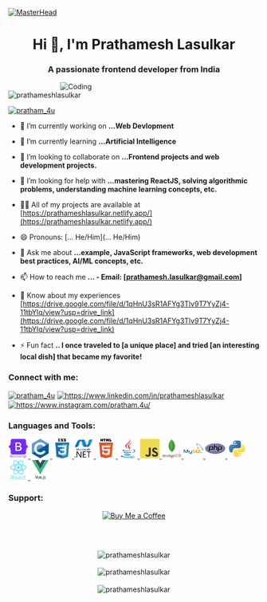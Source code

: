 [![MasterHead](https://1.bp.blogspot.com/-7A4WynwLsMw/XbBpCXG8fHI/AAAAAAAAMt4/uOa1bpLskYgrwGbllhSu2SDj_Mig8SXJQCLcBGAsYHQ/s1600/2000_600px.gif)](https://rishavchanda.io)

<h1 align="center">Hi 👋, I'm Prathamesh Lasulkar</h1>
<h3 align="center">A passionate frontend developer from India</h3>
<img align="right" alt="Coding" width="400" src="https://cdn.dribbble.com/users/1162077/screenshots/3848914/programmer.gif">


<p align="left"> <img src="https://komarev.com/ghpvc/?username=prathameshlasulkar&label=Profile%20views&color=0e75b6&style=flat" alt="prathameshlasulkar" /> </p>

<p align="left"> <a href="https://twitter.com/pratham_4u" target="blank"><img src="https://img.shields.io/twitter/follow/pratham_4u?logo=twitter&style=for-the-badge" alt="pratham_4u" /></a> </p>

- 🔭 I’m currently working on **...Web Devlopment**

- 🌱 I’m currently learning **...Artificial Intelligence**

- 👯 I’m looking to collaborate on **...Frontend projects and web development projects.**

- 🤝 I’m looking for help with **...mastering ReactJS, solving algorithmic problems, understanding machine learning concepts, etc.**

- 👨‍💻 All of my projects are available at [https://prathameshlasulkar.netlify.app/](https://prathameshlasulkar.netlify.app/)

- 😄 Pronouns: [... He/Him](... He/Him)

- 💬 Ask me about **...example, JavaScript frameworks, web development best practices, AI/ML concepts, etc.**

- 📫 How to reach me **... - Email: [prathamesh.lasulkar@gmail.com]**

- 📄 Know about my experiences [https://drive.google.com/file/d/1qHnU3sR1AFYg3Tlv9T7YyZj4-11tbYlq/view?usp=drive_link](https://drive.google.com/file/d/1qHnU3sR1AFYg3Tlv9T7YyZj4-11tbYlq/view?usp=drive_link)

- ⚡ Fun fact **.. I once traveled to [a unique place] and tried [an interesting local dish] that became my favorite!**

<h3 align="left">Connect with me:</h3>
<p align="left">
<a href="https://twitter.com/pratham_4u" target="blank"><img align="center" src="https://raw.githubusercontent.com/rahuldkjain/github-profile-readme-generator/master/src/images/icons/Social/twitter.svg" alt="pratham_4u" height="30" width="40" /></a>
<a href="https://linkedin.com/in/https://www.linkedin.com/in/prathameshlasulkar" target="blank"><img align="center" src="https://raw.githubusercontent.com/rahuldkjain/github-profile-readme-generator/master/src/images/icons/Social/linked-in-alt.svg" alt="https://www.linkedin.com/in/prathameshlasulkar" height="30" width="40" /></a>
<a href="https://instagram.com/https://www.instagram.com/pratham.4u/" target="blank"><img align="center" src="https://raw.githubusercontent.com/rahuldkjain/github-profile-readme-generator/master/src/images/icons/Social/instagram.svg" alt="https://www.instagram.com/pratham.4u/" height="30" width="40" /></a>
</p>

<h3 align="left">Languages and Tools:</h3>
<p align="left"> <a href="https://getbootstrap.com" target="_blank" rel="noreferrer"> <img src="https://raw.githubusercontent.com/devicons/devicon/master/icons/bootstrap/bootstrap-plain-wordmark.svg" alt="bootstrap" width="40" height="40"/> </a> <a href="https://www.cprogramming.com/" target="_blank" rel="noreferrer"> <img src="https://raw.githubusercontent.com/devicons/devicon/master/icons/c/c-original.svg" alt="c" width="40" height="40"/> </a> <a href="https://www.w3schools.com/css/" target="_blank" rel="noreferrer"> <img src="https://raw.githubusercontent.com/devicons/devicon/master/icons/css3/css3-original-wordmark.svg" alt="css3" width="40" height="40"/> </a> <a href="https://dotnet.microsoft.com/" target="_blank" rel="noreferrer"> <img src="https://raw.githubusercontent.com/devicons/devicon/master/icons/dot-net/dot-net-original-wordmark.svg" alt="dotnet" width="40" height="40"/> </a> <a href="https://www.w3.org/html/" target="_blank" rel="noreferrer"> <img src="https://raw.githubusercontent.com/devicons/devicon/master/icons/html5/html5-original-wordmark.svg" alt="html5" width="40" height="40"/> </a> <a href="https://www.java.com" target="_blank" rel="noreferrer"> <img src="https://raw.githubusercontent.com/devicons/devicon/master/icons/java/java-original.svg" alt="java" width="40" height="40"/> </a> <a href="https://developer.mozilla.org/en-US/docs/Web/JavaScript" target="_blank" rel="noreferrer"> <img src="https://raw.githubusercontent.com/devicons/devicon/master/icons/javascript/javascript-original.svg" alt="javascript" width="40" height="40"/> </a> <a href="https://www.mongodb.com/" target="_blank" rel="noreferrer"> <img src="https://raw.githubusercontent.com/devicons/devicon/master/icons/mongodb/mongodb-original-wordmark.svg" alt="mongodb" width="40" height="40"/> </a> <a href="https://www.mysql.com/" target="_blank" rel="noreferrer"> <img src="https://raw.githubusercontent.com/devicons/devicon/master/icons/mysql/mysql-original-wordmark.svg" alt="mysql" width="40" height="40"/> </a> <a href="https://www.php.net" target="_blank" rel="noreferrer"> <img src="https://raw.githubusercontent.com/devicons/devicon/master/icons/php/php-original.svg" alt="php" width="40" height="40"/> </a> <a href="https://www.python.org" target="_blank" rel="noreferrer"> <img src="https://raw.githubusercontent.com/devicons/devicon/master/icons/python/python-original.svg" alt="python" width="40" height="40"/> </a> <a href="https://reactjs.org/" target="_blank" rel="noreferrer"> <img src="https://raw.githubusercontent.com/devicons/devicon/master/icons/react/react-original-wordmark.svg" alt="react" width="40" height="40"/> </a> <a href="https://vuejs.org/" target="_blank" rel="noreferrer"> <img src="https://raw.githubusercontent.com/devicons/devicon/master/icons/vuejs/vuejs-original-wordmark.svg" alt="vuejs" width="40" height="40"/> </a> </p>


<h3 align="left">Support:</h3>

<div align="center">
  <a href="https://www.buymeacoffee.com/prathameshlasulkar">
    <img src="https://cdn.buymeacoffee.com/buttons/v2/default-yellow.png" height="50" width="210" alt="Buy Me a Coffee" />
  </a>
</div>

<br><br>

<div align="center">
  <img src="https://github-readme-stats.vercel.app/api/top-langs?username=prathameshlasulkar&show_icons=true&locale=en&layout=compact" alt="prathameshlasulkar" />
</div>

<br>

<div align="center">
  <img src="https://github-readme-stats.vercel.app/api?username=prathameshlasulkar&show_icons=true&locale=en" alt="prathameshlasulkar" />
</div>

<br>

<div align="center">
  <img align="center" src="https://github-readme-streak-stats.herokuapp.com/?user=prathameshlasulkar&" alt="prathameshlasulkar" />
</div>
